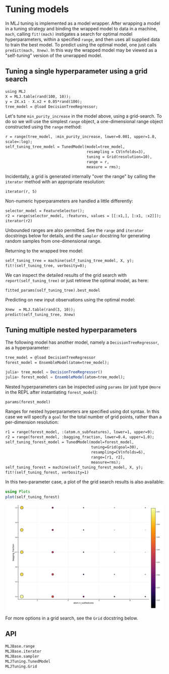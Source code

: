 # Tuning models

In MLJ tuning is implemented as a model wrapper. After wrapping a
model in a tuning strategy and binding the wrapped model to data in a
machine, `mach`, calling `fit!(mach)` instigates a search for optimal
model hyperparameters, within a specified `range`, and then
uses all supplied data to train the best model. To predict using the
optimal model, one just calls `predict(mach, Xnew)`. In this way the
wrapped model may be viewed as a "self-tuning" version of the
unwrapped model.

## Tuning a single hyperparameter using a grid search

```@repl goof
using MLJ
X = MLJ.table(rand(100, 10));
y = 2X.x1 - X.x2 + 0.05*rand(100);
tree_model = @load DecisionTreeRegressor;
```

Let's tune `min_purity_increase` in the model above, using a
grid-search. To do so we will use the simplest `range` object, a
one-dimensional range object constructed using the `range` method:


```@repl goof
r = range(tree_model, :min_purity_increase, lower=0.001, upper=1.0, scale=:log);
self_tuning_tree_model = TunedModel(model=tree_model,
                                    resampling = CV(nfolds=3),
                                    tuning = Grid(resolution=10),
                                    range = r,
                                    measure = rms);
```

Incidentally, a grid is generated internally "over the range" by calling the
`iterator` method with an appropriate resolution:

```@repl goof
iterator(r, 5)
```

Non-numeric hyperparameters are handled a little differently:

```@repl goof
selector_model = FeatureSelector();
r2 = range(selector_model, :features, values = [[:x1,], [:x1, :x2]]);
iterator(r2)
```

Unbounded ranges are also permitted. See the `range` and `iterator`
docstrings below for details, and the `sampler` docstring for
generating random samples from one-dimensional range.

Returning to the wrapped tree model:

```@repl goof
self_tuning_tree = machine(self_tuning_tree_model, X, y);
fit!(self_tuning_tree, verbosity=0);
```

We can inspect the detailed results of the grid search with
`report(self_tuning_tree)` or just retrieve the optimal model, as here:

```@repl goof
fitted_params(self_tuning_tree).best_model
```

Predicting on new input observations using the optimal model:

```@repl goof
Xnew  = MLJ.table(rand(3, 10));
predict(self_tuning_tree, Xnew)
```


## Tuning multiple nested hyperparameters

The following model has another model, namely a `DecisionTreeRegressor`, as a
hyperparameter:

```@setup goof
tree_model = @load DecisionTreeRegressor
forest_model = EnsembleModel(atom=tree_model);
```

```julia
julia> tree_model = DecisionTreeRegressor()
julia> forest_model = EnsembleModel(atom=tree_model);
```

Nested hyperparameters can be inspected using `params` (or just type
`@more` in the REPL after instantiating `forest_model`):

```@repl goof
params(forest_model)
```

Ranges for nested hyperparameters are specified using dot syntax. In
this case we will specify a `goal` for the total number of grid
points, rather than a per-dimension resolution:

```@repl goof
r1 = range(forest_model, :(atom.n_subfeatures), lower=1, upper=9);
r2 = range(forest_model, :bagging_fraction, lower=0.4, upper=1.0);
self_tuning_forest_model = TunedModel(model=forest_model,
                                      tuning=Grid(goal=30),
                                      resampling=CV(nfolds=6),
                                      range=[r1, r2],
                                      measure=rms);
self_tuning_forest = machine(self_tuning_forest_model, X, y);
fit!(self_tuning_forest, verbosity=1)
```

In this two-parameter case, a plot of the grid search results is also
available:

```julia
using Plots
plot(self_tuning_forest)
```

![](img/tuning_plot.png)

For more options in a grid search, see the `Grid` docstring below.


## API

```@docs
MLJBase.range
MLJBase.iterator
MLJBase.sampler
MLJTuning.TunedModel
MLJTuning.Grid
```
